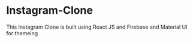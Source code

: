 # Instagram-Clone
This Instagram Clone is built using React JS and Firebase and Material UI for themeing

